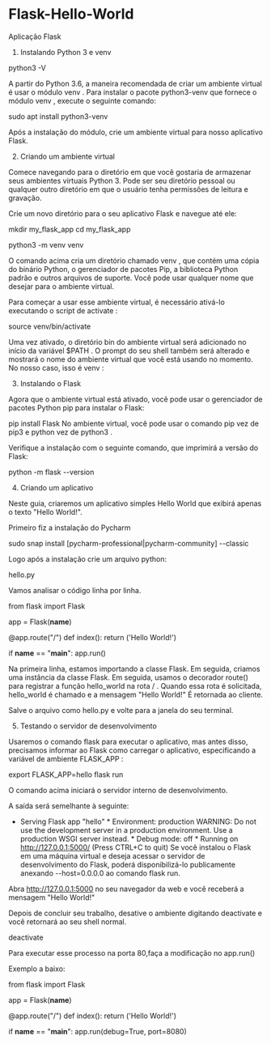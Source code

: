 # Flask-Hello-World
Aplicação Flask

1. Instalando Python 3 e venv

python3 -V

A partir do Python 3.6, a maneira recomendada de criar um ambiente virtual é usar o módulo venv . Para instalar o pacote python3-venv que fornece o módulo venv , execute o seguinte comando:

sudo apt install python3-venv

Após a instalação do módulo, crie um ambiente virtual para nosso aplicativo Flask.

2. Criando um ambiente virtual

Comece navegando para o diretório em que você gostaria de armazenar seus ambientes virtuais Python 3. Pode ser seu diretório pessoal ou qualquer outro diretório em que o usuário tenha permissões de leitura e gravação.

Crie um novo diretório para o seu aplicativo Flask e navegue até ele:

mkdir my_flask_app
cd my_flask_app

python3 -m venv venv

O comando acima cria um diretório chamado venv , que contém uma cópia do binário Python, o gerenciador de pacotes Pip, a biblioteca Python padrão e outros arquivos de suporte. Você pode usar qualquer nome que desejar para o ambiente virtual.

Para começar a usar esse ambiente virtual, é necessário ativá-lo executando o script de activate :

source venv/bin/activate

Uma vez ativado, o diretório bin do ambiente virtual será adicionado no início da variável $PATH . O prompt do seu shell também será alterado e mostrará o nome do ambiente virtual que você está usando no momento. No nosso caso, isso é venv :

3. Instalando o Flask

Agora que o ambiente virtual está ativado, você pode usar o gerenciador de pacotes Python pip para instalar o Flask:

pip install Flask No ambiente virtual, você pode usar o comando pip vez de pip3 e python vez de python3 .

Verifique a instalação com o seguinte comando, que imprimirá a versão do Flask:

python -m flask --version

4. Criando um aplicativo

Neste guia, criaremos um aplicativo simples Hello World que exibirá apenas o texto "Hello World!".

Primeiro fiz a instalação do Pycharm

sudo snap install [pycharm-professional|pycharm-community] --classic


Logo após a instalação crie um arquivo python:

hello.py


Vamos analisar o código linha por linha.
 
from flask import Flask

app = Flask(__name__)


@app.route("/")
def index():
    return ('Hello World!')


if __name__ == "__main__":
    app.run()


Na primeira linha, estamos importando a classe Flask. Em seguida, criamos uma instância da classe Flask. Em seguida, usamos o decorador route() para registrar a função hello_world na rota / . Quando essa rota é solicitada, hello_world é chamado e a mensagem "Hello World!" É retornada ao cliente.

Salve o arquivo como hello.py e volte para a janela do seu terminal.

5. Testando o servidor de desenvolvimento

Usaremos o comando flask para executar o aplicativo, mas antes disso, precisamos informar ao Flask como carregar o aplicativo, especificando a variável de ambiente FLASK_APP :

export FLASK_APP=hello
flask run

O comando acima iniciará o servidor interno de desenvolvimento.

A saída será semelhante à seguinte:

* Serving Flask app "hello" * Environment: production WARNING: Do not use the development server in a production environment. Use a production WSGI server instead. * Debug mode: off * Running on http://127.0.0.1:5000/ (Press CTRL+C to quit) Se você instalou o Flask em uma máquina virtual e deseja acessar o servidor de desenvolvimento do Flask, poderá disponibilizá-lo publicamente anexando --host=0.0.0.0 ao comando flask run.

Abra http://127.0.0.1:5000 no seu navegador da web e você receberá a mensagem "Hello World!"

Depois de concluir seu trabalho, desative o ambiente digitando deactivate e você retornará ao seu shell normal.

deactivate

Para executar esse processo na porta 80,faça a modificação no app.run()

Exemplo a baixo:

from flask import Flask

app = Flask(__name__)


@app.route("/")
def index():
    return ('Hello World!')


if __name__ == "__main__":
    app.run(debug=True, port=8080)







